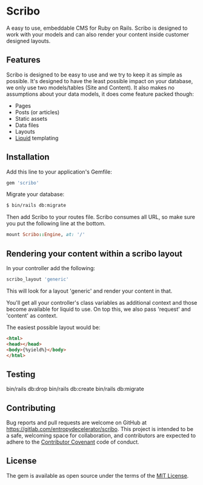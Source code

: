# Scribo
A easy to use, embeddable CMS for Ruby on Rails.
Scribo is designed to work with your models and can also render your content inside customer designed layouts.

## Features
Scribo is designed to be easy to use and we try to keep it as simple as possible.
It's designed to have the least possible impact on your database, we only use two models/tables (Site and Content).
It also makes no assumptions about your data models, it does come feature packed though:

- Pages
- Posts (or articles)
- Static assets
- Data files
- Layouts
- [Liquid](http://liquidmarkup.org) templating

## Installation

Add this line to your application's Gemfile:

```ruby
gem 'scribo'
```

Migrate your database:
```bash
$ bin/rails db:migrate
```

Then add Scribo to your routes file.
Scribo consumes all URL, so make sure you put the following line at the bottom.

```ruby
mount Scribo::Engine, at: '/'
```

## Rendering your content within a scribo layout

In your controller add the following:
```ruby
scribo_layout 'generic'
```

This will look for a layout 'generic' and render your content in that.

You'll get all your controller's class variables as additional context and those become available for liquid to use.
On top this, we also pass 'request' and 'content' as context.

The easiest possible layout would be:
```html
<html>
<head></head>
<body>{%yield%}</body>
</html>
```

## Testing

bin/rails db:drop
bin/rails db:create
bin/rails db:migrate

## Contributing

Bug reports and pull requests are welcome on GitHub at https://gitlab.com/entropydecelerator/scribo.
This project is intended to be a safe, welcoming space for collaboration, and contributors are expected to adhere to the [Contributor Covenant](http://contributor-covenant.org) code of conduct.

## License
The gem is available as open source under the terms of the [MIT License](http://opensource.org/licenses/MIT).
